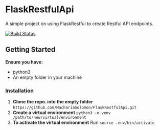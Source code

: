 # FlaskRestfulApi
A simple project on using FlaskRestful to create Restful API endpoints.

[![Build Status](https://travis-ci.org/MachariaSolomon/FlaskRestfulApi.svg?branch=master)](https://travis-ci.org/MachariaSolomon/FlaskRestfulApi)

## Getting Started

**Ensure you have:**
* python3
* An empty folder in your machine

### Installation

1. **Clone the repo. into the empty folder**
`https://github.com/MachariaSolomon/FlaskRestfulApi.git` 
2. **Create a virtual environment**
`python3 -m venv /path/to/new/virtual/environment`
3. **To activate the virtual environment**
Run
`source .env/bin/activate`